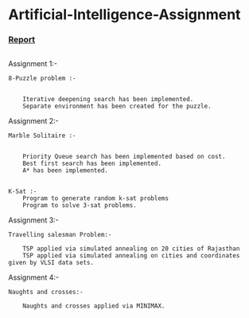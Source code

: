 # Artificial-Intelligence-Assignment
### [Report](/AI_Report_1.pdf)
##
Assignment 1:-


    8-Puzzle problem :- 


        Iterative deepening search has been implemented.
        Separate environment has been created for the puzzle.


Assignment 2:-


    Marble Solitaire :-


        Priority Queue search has been implemented based on cost.
        Best first search has been implemented.
        A* has been implemented.


    K-Sat :-
        Program to generate random k-sat problems
        Program to solve 3-sat problems.


Assignment 3:-

    Travelling salesman Problem:-
    
        TSP applied via simulated annealing on 20 cities of Rajasthan
        TSP applied via simulated annealing on cities and coordinates given by VLSI data sets.
        
Assignment 4:-

    Naughts and crosses:-

        Naughts and crosses applied via MINIMAX.

